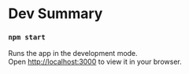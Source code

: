 # Dev Summary

### `npm start`

Runs the app in the development mode.\
Open [http://localhost:3000](http://localhost:3000) to view it in your browser.

